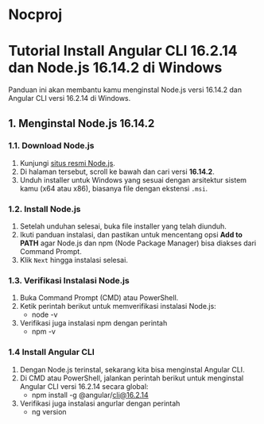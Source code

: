 # Nocproj

# Tutorial Install Angular CLI 16.2.14 dan Node.js 16.14.2 di Windows

Panduan ini akan membantu kamu menginstal Node.js versi 16.14.2 dan Angular CLI versi 16.2.14 di Windows.

## 1. Menginstal Node.js 16.14.2

### 1.1. Download Node.js
1. Kunjungi [situs resmi Node.js](https://nodejs.org/en/download/releases/).
2. Di halaman tersebut, scroll ke bawah dan cari versi **16.14.2**.
3. Unduh installer untuk Windows yang sesuai dengan arsitektur sistem kamu (x64 atau x86), biasanya file dengan ekstensi `.msi`.

### 1.2. Install Node.js
1. Setelah unduhan selesai, buka file installer yang telah diunduh.
2. Ikuti panduan instalasi, dan pastikan untuk mencentang opsi **Add to PATH** agar Node.js dan npm (Node Package Manager) bisa diakses dari Command Prompt.
3. Klik `Next` hingga instalasi selesai.

### 1.3. Verifikasi Instalasi Node.js
1. Buka Command Prompt (CMD) atau PowerShell.
2. Ketik perintah berikut untuk memverifikasi instalasi Node.js:
    - node -v 
3. Verifikasi juga instalasi npm dengan perintah 
    - npm -v


### 1.4 Install Angular CLI
1. Dengan Node.js terinstal, sekarang kita bisa menginstal Angular CLI.
2. Di CMD atau PowerShell, jalankan perintah berikut untuk menginstal Angular CLI versi 16.2.14 secara global:
    - npm install -g @angular/cli@16.2.14
3. Verifikasi juga instalasi angurlar dengan perintah 
    - ng version
